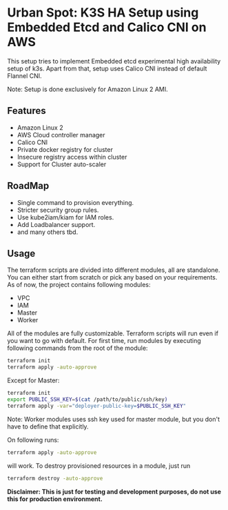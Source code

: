 # Urban Spot: K3S HA Setup using Embedded Etcd and Calico CNI on AWS

This setup tries to implement Embedded etcd experimental high availability setup of k3s. Apart from that, setup uses Calico CNI instead of default Flannel CNI.

Note: Setup is done exclusively for Amazon Linux 2 AMI.

## Features

- Amazon Linux 2
- AWS Cloud controller manager
- Calico CNI
- Private docker registry for cluster
- Insecure registry access within cluster
- Support for Cluster auto-scaler

## RoadMap

- Single command to provision everything.
- Stricter security group rules.
- Use kube2iam/kiam for IAM roles.
- Add Loadbalancer support.
- and many others tbd.

## Usage

The terraform scripts are divided into different modules, all are standalone. You can either start from scratch or pick any based on your requirements. As of now, the project contains following modules:

- VPC
- IAM
- Master
- Worker

All of the modules are fully customizable. Terraform scripts will run even if you want to go with default. For first time, run modules by executing following commands from the root of the module:

```bash
terraform init
terraform apply -auto-approve
```

Except for Master:

```bash
terraform init
export PUBLIC_SSH_KEY=$(cat /path/to/public/ssh/key)
terraform apply -var="deployer-public-key=$PUBLIC_SSH_KEY"
```

Note: Worker modules uses ssh key used for master module, but you don't have to define that explicitly.

On following runs:

```bash
terraform apply -auto-approve
```

will work. To destroy provisioned resources in a module, just run

```bash
terraform destroy -auto-approve
```

**Disclaimer: This is just for testing and development purposes, do not use this for production environment.**
